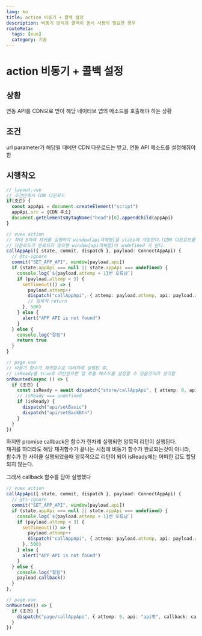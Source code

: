 ```yaml
---
lang: ko
title: action 비동기 + 콜백 설정
description: 비동기 방식과 콜백이 동시 사용이 필요한 경우
routeMeta:
  tags: [vue]
  category: 기술
---
```


# action 비동기 + 콜백 설정

## 상황

연동 API를 CDN으로 받아 해당 네이티브 앱의 메소드를 호출해야 하는 상황

## 조건

url parameter가 해당될 때에만 CDN 다운로드는 받고, 연동 API 메소드를 설정해줘야함

## 시행착오

```ts
// layout.vue
// 조건만족시 CDN 다운로드
if(조건) {
  const appApi = document.createElement("script")
  appApi.src = {CDN 주소}
  document.getElementsByTagName("head")[0].appendChild(appApi)
}

// vuex action
// 최대 3차례 재귀를 실행하여 window[api객체명]을 state에 저장한다.(CDN 다운로드를 기다림)
// 다운로드가 완료되지 않으면 window[api객체명]이 undefined 가 된다.
callAppApi({ state, commit, dispatch }, payload: ConnectAppApi) {
  // @ts-ignore
  commit("SET_APP_API", window[payload.api])
  if (state.appApi === null || state.appApi === undefined) {
    console.log(`${payload.attemp + 1}번 오류남`)
    if (payload.attemp < 3) {
      setTimeout(() => {
        payload.attemp++
        dispatch("callAppApi", { attemp: payload.attemp, api: payload.api})
        // 암묵적 return
      }, 500)
    } else {
      alert("APP API is not found")
    }
  } else {
    console.log("잘됨")
    return true
  }
}
```

```ts
// page.vue
// 비동기 함수가 재귀함수로 여러차례 실행된 후,
// isReady를 true로 리턴받으면 앱 호출 메소드를 설정할 수 있을것이라 생각함
onMounted(async () => {
  if (조건) {
    const isReady = await dispatch("store/callAppApi", { attemp: 0, api: "API명" })
    // isReady === undefined
    if (isReady) {
      dispatch("api/setBasic")
      dispatch("api/setBackBtn")
    }
  }
})
```

하지만 promise callback은 함수가 한차례 실행되면 암묵적 리턴이 실행된다.  
재귀를 하더라도 해당 재귀함수가 끝나는 시점에 비동기 함수가 완료되는것이 아니라,  
함수가 한 사이클 실행되었을때 암묵적으로 리턴이 되어 isReady에는 어떠한 값도 할당되지 않는다.

그래서 callback 함수를 담아 실행했다

```ts
// vuex action
callAppApi({ state, commit, dispatch }, payload: ConnectAppApi) {
  // @ts-ignore
  commit("SET_APP_API", window[payload.api])
  if (state.appApi === null || state.appApi === undefined) {
    console.log(`${payload.attemp + 1}번 오류남`)
    if (payload.attemp < 3) {
      setTimeout(() => {
        payload.attemp++
        dispatch("callAppApi", { attemp: payload.attemp, api: payload.api, callback: payload.callback }) // 콜백함수까지 객체에 담아서 전달
      }, 500)
    } else {
      alert("APP API is not found")
    }
  } else {
    console.log("잘됨")
    payload.callback()
  }
},

// page.vue
onMounted(() => {
  if (조건) {
    dispatch("page/callAppApi", { attemp: 0, api: "api명", callback: callback })
  }
})
```
